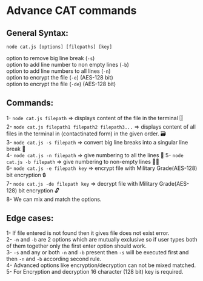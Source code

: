 # Advance CAT commands

## General Syntax:
`node cat.js [options] [filepaths] [key]`

option to remove big line break (`-s`)<br>
option to add line number to non empty lines (`-b`)<br>
option to add line numbers to all lines (`-n`)<br>
option to encrypt the file (`-e`) (AES-128 bit)<br>
option to encrypt the file (`-de`) (AES-128 bit)<br>

## Commands:
1- `node cat.js filepath` => displays content of the file in the terminal 🗄<br>
2- `node cat.js filepath1 filepath2 filepath3...` => displays content of all files in the terminal in (contactinated form) in the given order. 🗃<br>
3- `node cat.js -s filepath` => convert big line breaks into a singular line break 📜<br>
4- `node cat.js -n filepath` => give numbering to all the lines 🔢
5- `node cat.js -b filepath` => give numbering to non-empty lines 📜🔢<br>
6- `node cat.js -e filepath key` => encrypt file with Military Grade(AES-128) bit encryption 🔒<br>
7- `node cat.js -de filepath key` => decrypt file with Military Grade(AES-128) bit encryption 🔓<br>
8- We can mix and match the options.

## Edge cases:

1- If file entered is not found then it gives file does not exist error.<br>
2- `-n` and `-b` are 2 options which are mutually exclusive so if user types both of them together only the first enter option should work.<br>
3- `-s` and any or both `-n` and `-b` present then `-s` will be executed first and then `-n` and `-b` according second rule.<br>
4- Advanced options like encryption/decryption can not be mixed matched.<br>
5- For Encryption and decryption 16 character (128 bit) key is required.